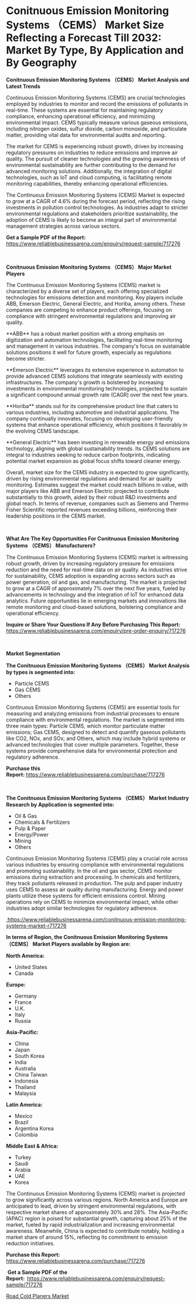 <p><h1>Conitnuous Emission Monitoring Systems （CEMS） Market Size Reflecting a Forecast Till 2032: Market By Type, By Application and By Geography</h1></p><p><strong>Conitnuous Emission Monitoring Systems （CEMS） Market Analysis and Latest Trends</strong></p>
<p><p>Continuous Emission Monitoring Systems (CEMS) are crucial technologies employed by industries to monitor and record the emissions of pollutants in real-time. These systems are essential for maintaining regulatory compliance, enhancing operational efficiency, and minimizing environmental impact. CEMS typically measure various gaseous emissions, including nitrogen oxides, sulfur dioxide, carbon monoxide, and particulate matter, providing vital data for environmental audits and reporting.</p><p>The market for CEMS is experiencing robust growth, driven by increasing regulatory pressures on industries to reduce emissions and improve air quality. The pursuit of cleaner technologies and the growing awareness of environmental sustainability are further contributing to the demand for advanced monitoring solutions. Additionally, the integration of digital technologies, such as IoT and cloud computing, is facilitating remote monitoring capabilities, thereby enhancing operational efficiencies.</p><p>The Continuous Emission Monitoring Systems (CEMS) Market is expected to grow at a CAGR of 4.6% during the forecast period, reflecting the rising investments in pollution control technologies. As industries adapt to stricter environmental regulations and stakeholders prioritize sustainability, the adoption of CEMS is likely to become an integral part of environmental management strategies across various sectors.</p></p>
<p><strong>Get a Sample PDF of the Report:&nbsp;</strong> <a href="https://www.reliablebusinessarena.com/enquiry/request-sample/717276?utm_campaign=2485&utm_medium=2&utm_source=Github&utm_content=ia&utm_term=21032025&utm_id=conitnuous-emission-monitoring-systems-cems">https://www.reliablebusinessarena.com/enquiry/request-sample/717276</a></p>
<p>&nbsp;</p>
<p><strong>Conitnuous Emission Monitoring Systems （CEMS） Major Market Players</strong></p>
<p><p>The Continuous Emission Monitoring Systems (CEMS) market is characterized by a diverse set of players, each offering specialized technologies for emissions detection and monitoring. Key players include ABB, Emerson Electric, General Electric, and Horiba, among others. These companies are competing to enhance product offerings, focusing on compliance with stringent environmental regulations and improving air quality.</p><p>**ABB** has a robust market position with a strong emphasis on digitization and automation technologies, facilitating real-time monitoring and management in various industries. The company's focus on sustainable solutions positions it well for future growth, especially as regulations become stricter.</p><p>**Emerson Electric** leverages its extensive experience in automation to provide advanced CEMS solutions that integrate seamlessly with existing infrastructures. The company's growth is bolstered by increasing investments in environmental monitoring technologies, projected to sustain a significant compound annual growth rate (CAGR) over the next few years.</p><p>**Horiba** stands out for its comprehensive product line that caters to various industries, including automotive and industrial applications. The company continually innovates, focusing on developing user-friendly systems that enhance operational efficiency, which positions it favorably in the evolving CEMS landscape.</p><p>**General Electric** has been investing in renewable energy and emissions technology, aligning with global sustainability trends. Its CEMS solutions are integral to industries seeking to reduce carbon footprints, indicating potential market expansion as global focus shifts toward cleaner energy.</p><p>Overall, market size for the CEMS industry is expected to grow significantly, driven by rising environmental regulations and demand for air quality monitoring. Estimates suggest the market could reach billions in value, with major players like ABB and Emerson Electric projected to contribute substantially to this growth, aided by their robust R&D investments and global reach. In terms of revenue, companies such as Siemens and Thermo Fisher Scientific reported revenues exceeding billions, reinforcing their leadership positions in the CEMS market.</p></p>
<p>&nbsp;</p>
<p><strong>What Are The Key Opportunities For Conitnuous Emission Monitoring Systems （CEMS） Manufacturers?</strong></p>
<p><p>The Continuous Emission Monitoring Systems (CEMS) market is witnessing robust growth, driven by increasing regulatory pressure for emissions reduction and the need for real-time data on air quality. As industries strive for sustainability, CEMS adoption is expanding across sectors such as power generation, oil and gas, and manufacturing. The market is projected to grow at a CAGR of approximately 7% over the next five years, fueled by advancements in technology and the integration of IoT for enhanced data analytics. Future opportunities lie in emerging markets and innovations like remote monitoring and cloud-based solutions, bolstering compliance and operational efficiency.</p></p>
<p><strong>Inquire or Share Your Questions If Any Before Purchasing This Report:</strong> <a href="https://www.reliablebusinessarena.com/enquiry/pre-order-enquiry/717276?utm_campaign=2485&utm_medium=2&utm_source=Github&utm_content=ia&utm_term=21032025&utm_id=conitnuous-emission-monitoring-systems-cems">https://www.reliablebusinessarena.com/enquiry/pre-order-enquiry/717276</a></p>
<p>&nbsp;</p>
<p><strong>Market Segmentation</strong></p>
<p><strong>The Conitnuous Emission Monitoring Systems （CEMS） Market Analysis by types is segmented into:</strong></p>
<p><ul><li>Particle CEMS</li><li>Gas CEMS</li><li>Others</li></ul></p>
<p><p>Continuous Emission Monitoring Systems (CEMS) are essential tools for measuring and analyzing emissions from industrial processes to ensure compliance with environmental regulations. The market is segmented into three main types: Particle CEMS, which monitor particulate matter emissions; Gas CEMS, designed to detect and quantify gaseous pollutants like CO2, NOx, and SOx; and Others, which may include hybrid systems or advanced technologies that cover multiple parameters. Together, these systems provide comprehensive data for environmental protection and regulatory adherence.</p></p>
<p><strong>Purchase this Report:&nbsp;</strong><a href="https://www.reliablebusinessarena.com/purchase/717276?utm_campaign=2485&utm_medium=2&utm_source=Github&utm_content=ia&utm_term=21032025&utm_id=conitnuous-emission-monitoring-systems-cems">https://www.reliablebusinessarena.com/purchase/717276</a></p>
<p>&nbsp;</p>
<p><strong>The Conitnuous Emission Monitoring Systems （CEMS） Market Industry Research by Application is segmented into:</strong></p>
<p><ul><li>Oil & Gas</li><li>Chemicals & Fertilizers</li><li>Pulp & Paper</li><li>Energy/Power</li><li>Mining</li><li>Others</li></ul></p>
<p><p>Continuous Emission Monitoring Systems (CEMS) play a crucial role across various industries by ensuring compliance with environmental regulations and promoting sustainability. In the oil and gas sector, CEMS monitor emissions during extraction and processing. In chemicals and fertilizers, they track pollutants released in production. The pulp and paper industry uses CEMS to assess air quality during manufacturing. Energy and power plants utilize these systems for efficient emissions control. Mining operations rely on CEMS to minimize environmental impact, while other industries adopt similar technologies for regulatory adherence.</p></p>
<p><a href="https://www.reliablebusinessarena.com/conitnuous-emission-monitoring-systems-market-r717276?utm_campaign=2485&utm_medium=2&utm_source=Github&utm_content=ia&utm_term=21032025&utm_id=conitnuous-emission-monitoring-systems-cems">&nbsp;https://www.reliablebusinessarena.com/conitnuous-emission-monitoring-systems-market-r717276</a></p>
<p><strong>In terms of Region, the Conitnuous Emission Monitoring Systems （CEMS） Market Players available by Region are:</strong></p>
<p>
    <p> <strong> North America: </strong>
        <ul>
            <li>United States</li>
            <li>Canada</li>
        </ul>
        </p> 
    <p> <strong> Europe: </strong>
        <ul>
            <li>Germany</li>
            <li>France</li>
            <li>U.K.</li>
            <li>Italy</li>
            <li>Russia</li>
        </ul>
        </p> 
    <p> <strong> Asia-Pacific: </strong>
        <ul>
            <li>China</li>
            <li>Japan</li>
            <li>South Korea</li>
            <li>India</li>
            <li>Australia</li>
            <li>China Taiwan</li>
            <li>Indonesia</li>
            <li>Thailand</li>
            <li>Malaysia</li>
        </ul>
        </p> 
    <p> <strong> Latin America: </strong>
        <ul>
            <li>Mexico</li>
            <li>Brazil</li>
            <li>Argentina Korea</li>
            <li>Colombia</li>
        </ul>
        </p> 
    <p> <strong> Middle East & Africa: </strong>
        <ul>
            <li>Turkey</li>
            <li>Saudi</li>
            <li>Arabia</li>
            <li>UAE</li>
            <li>Korea</li>
        </ul>
    </p>
    </p>
<p><p>The Continuous Emission Monitoring Systems (CEMS) market is projected to grow significantly across various regions. North America and Europe are anticipated to lead, driven by stringent environmental regulations, with respective market shares of approximately 30% and 28%. The Asia-Pacific (APAC) region is poised for substantial growth, capturing about 25% of the market, fueled by rapid industrialization and increasing environmental awareness. Meanwhile, China is expected to contribute notably, holding a market share of around 15%, reflecting its commitment to emission reduction initiatives.</p></p>
<p><strong>Purchase this Report: </strong><a href="https://www.reliablebusinessarena.com/purchase/717276?utm_campaign=2485&utm_medium=2&utm_source=Github&utm_content=ia&utm_term=21032025&utm_id=conitnuous-emission-monitoring-systems-cems">https://www.reliablebusinessarena.com/purchase/717276</a></p>
<p>&nbsp;<strong>Get a Sample PDF of the Report:&nbsp;&nbsp;</strong><a href="https://www.reliablebusinessarena.com/enquiry/request-sample/717276?utm_campaign=2485&utm_medium=2&utm_source=Github&utm_content=ia&utm_term=21032025&utm_id=conitnuous-emission-monitoring-systems-cems">https://www.reliablebusinessarena.com/enquiry/request-sample/717276</a></p>
<p><strong></strong></p>
<p><p><a href="https://github.com/mayabungard8092/Market-Research-Report-List-1/blob/main/road-cold-planers-market.md?utm_campaign=2485&utm_medium=2&utm_source=Github&utm_content=ia&utm_term=21032025&utm_id=conitnuous-emission-monitoring-systems-cems">Road Cold Planers Market</a></p></p>